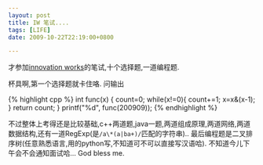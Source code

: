 ```yaml
---
layout: post
title: IW 笔试....
tags: [LIFE]
date: 2009-10-22T22:19:00+0800

---
```


  
才参加[innovation works]的笔试,十个选择题,一道编程题.

杯具啊,第一个选择题就卡住咯. 问输出

{% highlight cpp %}
int func(x) {
   count=0;
   while(x!=0){
     count+=1;
     x=x&(x-1);
   }
   return count;
}
printf("%d", func(200909)); 
{% endhighlight %}
 
不过整体上考得还是比较基础,c++两道题,java一题,两道组成原理,两道网络,两道数据结构,还有一道RegExp(是`/a\*(a|ba+)/`匹配的字符串).. 最后编程题是二叉排序树(任意熟悉语言,用的python写,不知道可不可以直接写汉语哈). 不知道今儿下午会不会通知面试哈... God bless me.


[innovation works]: http://www.innovation-works.com/